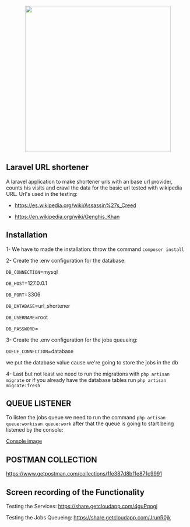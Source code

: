 
  

<p  align="center"><a  href="https://laravel.com"  target="_blank"><img  src="https://raw.githubusercontent.com/laravel/art/master/logo-lockup/5%20SVG/2%20CMYK/1%20Full%20Color/laravel-logolockup-cmyk-red.svg"  width="400"></a></p>

  

  

## Laravel URL shortener

  

  

A laravel application to make shortener urls with an base url provider, counts his visits and crawl the data for the basic url tested with wikipedia URL. Url's used in the testing:

- https://es.wikipedia.org/wiki/Assassin%27s_Creed

- https://en.wikipedia.org/wiki/Genghis_Khan

  

  

## Installation

  

1- We have to made the installation: throw the command `composer install`

2- Create the .env configuration for the database:

`DB_CONNECTION`=mysql

`DB_HOST`=127.0.0.1

`DB_PORT`=3306

`DB_DATABASE`=url_shortener

`DB_USERNAME`=root

`DB_PASSWORD`=

3- Create the .env configuration for the jobs queueing:

`QUEUE_CONNECTION`=database

we put the database value cause we're going to store the jobs in the db

4- Last but not least we need to run the migrations with `php artisan migrate` or if you already have the database tables run `php artisan migrate:fresh`

  

## QUEUE LISTENER

To listen the jobs queue we need to run the command `php artisan queue:workisan queue:work` after that the queue is going to start being listened by the console:

  

[Console image](https://share.getcloudapp.com/E0uKpkpd)

  

## POSTMAN COLLECTION

https://www.getpostman.com/collections/1fe387d8bf1e871c9991

  

## Screen recording of the Functionality

  

Testing the Services: https://share.getcloudapp.com/4guPqogj

  

Testing the Jobs Queueing: https://share.getcloudapp.com/JrunR0jk